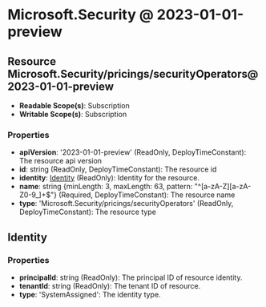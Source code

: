 # Microsoft.Security @ 2023-01-01-preview

## Resource Microsoft.Security/pricings/securityOperators@2023-01-01-preview
* **Readable Scope(s)**: Subscription
* **Writable Scope(s)**: Subscription
### Properties
* **apiVersion**: '2023-01-01-preview' (ReadOnly, DeployTimeConstant): The resource api version
* **id**: string (ReadOnly, DeployTimeConstant): The resource id
* **identity**: [Identity](#identity) (ReadOnly): Identity for the resource.
* **name**: string {minLength: 3, maxLength: 63, pattern: "^[a-zA-Z][a-zA-Z0-9_]+$"} (Required, DeployTimeConstant): The resource name
* **type**: 'Microsoft.Security/pricings/securityOperators' (ReadOnly, DeployTimeConstant): The resource type

## Identity
### Properties
* **principalId**: string (ReadOnly): The principal ID of resource identity.
* **tenantId**: string (ReadOnly): The tenant ID of resource.
* **type**: 'SystemAssigned': The identity type.

